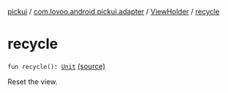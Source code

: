 [pickui](../../index.md) / [com.lovoo.android.pickui.adapter](../index.md) / [ViewHolder](index.md) / [recycle](./recycle.md)

# recycle

`fun recycle(): `[`Unit`](https://kotlinlang.org/api/latest/jvm/stdlib/kotlin/-unit/index.html) [(source)](https://github.com/lovoo/android-pickpic/blob/master/pickui/pickui/src/main/kotlin/com/lovoo/android/pickui/adapter/ViewHolder.kt#L72)

Reset the view.

